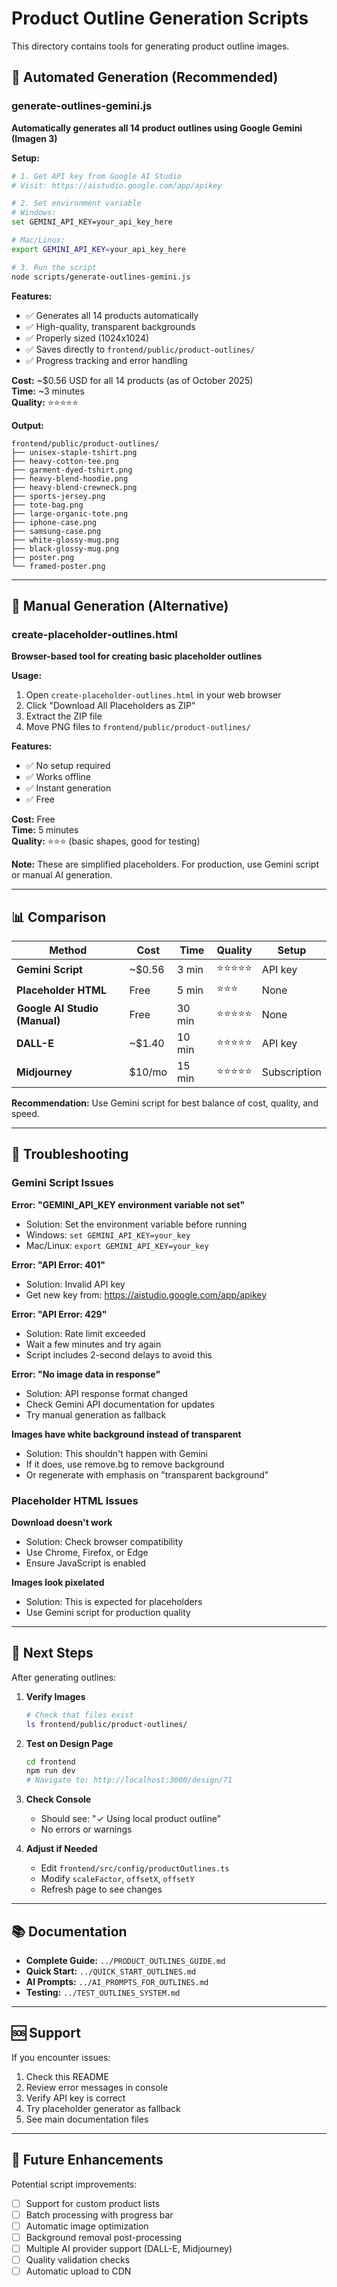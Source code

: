 # Product Outline Generation Scripts

This directory contains tools for generating product outline images.

## 🚀 Automated Generation (Recommended)

### generate-outlines-gemini.js

**Automatically generates all 14 product outlines using Google Gemini (Imagen 3)**

**Setup:**
```bash
# 1. Get API key from Google AI Studio
# Visit: https://aistudio.google.com/app/apikey

# 2. Set environment variable
# Windows:
set GEMINI_API_KEY=your_api_key_here

# Mac/Linux:
export GEMINI_API_KEY=your_api_key_here

# 3. Run the script
node scripts/generate-outlines-gemini.js
```

**Features:**
- ✅ Generates all 14 products automatically
- ✅ High-quality, transparent backgrounds
- ✅ Properly sized (1024x1024)
- ✅ Saves directly to `frontend/public/product-outlines/`
- ✅ Progress tracking and error handling

**Cost:** ~$0.56 USD for all 14 products (as of October 2025)  
**Time:** ~3 minutes  
**Quality:** ⭐⭐⭐⭐⭐

**Output:**
```
frontend/public/product-outlines/
├── unisex-staple-tshirt.png
├── heavy-cotton-tee.png
├── garment-dyed-tshirt.png
├── heavy-blend-hoodie.png
├── heavy-blend-crewneck.png
├── sports-jersey.png
├── tote-bag.png
├── large-organic-tote.png
├── iphone-case.png
├── samsung-case.png
├── white-glossy-mug.png
├── black-glossy-mug.png
├── poster.png
└── framed-poster.png
```

---

## 🎨 Manual Generation (Alternative)

### create-placeholder-outlines.html

**Browser-based tool for creating basic placeholder outlines**

**Usage:**
1. Open `create-placeholder-outlines.html` in your web browser
2. Click "Download All Placeholders as ZIP"
3. Extract the ZIP file
4. Move PNG files to `frontend/public/product-outlines/`

**Features:**
- ✅ No setup required
- ✅ Works offline
- ✅ Instant generation
- ✅ Free

**Cost:** Free  
**Time:** 5 minutes  
**Quality:** ⭐⭐⭐ (basic shapes, good for testing)

**Note:** These are simplified placeholders. For production, use Gemini script or manual AI generation.

---

## 📊 Comparison

| Method | Cost | Time | Quality | Setup |
|--------|------|------|---------|-------|
| **Gemini Script** | ~$0.56 | 3 min | ⭐⭐⭐⭐⭐ | API key |
| **Placeholder HTML** | Free | 5 min | ⭐⭐⭐ | None |
| **Google AI Studio (Manual)** | Free | 30 min | ⭐⭐⭐⭐⭐ | None |
| **DALL-E** | ~$1.40 | 10 min | ⭐⭐⭐⭐⭐ | API key |
| **Midjourney** | $10/mo | 15 min | ⭐⭐⭐⭐⭐ | Subscription |

**Recommendation:** Use Gemini script for best balance of cost, quality, and speed.

---

## 🔧 Troubleshooting

### Gemini Script Issues

**Error: "GEMINI_API_KEY environment variable not set"**
- Solution: Set the environment variable before running
- Windows: `set GEMINI_API_KEY=your_key`
- Mac/Linux: `export GEMINI_API_KEY=your_key`

**Error: "API Error: 401"**
- Solution: Invalid API key
- Get new key from: https://aistudio.google.com/app/apikey

**Error: "API Error: 429"**
- Solution: Rate limit exceeded
- Wait a few minutes and try again
- Script includes 2-second delays to avoid this

**Error: "No image data in response"**
- Solution: API response format changed
- Check Gemini API documentation for updates
- Try manual generation as fallback

**Images have white background instead of transparent**
- Solution: This shouldn't happen with Gemini
- If it does, use remove.bg to remove background
- Or regenerate with emphasis on "transparent background"

### Placeholder HTML Issues

**Download doesn't work**
- Solution: Check browser compatibility
- Use Chrome, Firefox, or Edge
- Ensure JavaScript is enabled

**Images look pixelated**
- Solution: This is expected for placeholders
- Use Gemini script for production quality

---

## 🎯 Next Steps

After generating outlines:

1. **Verify Images**
   ```bash
   # Check that files exist
   ls frontend/public/product-outlines/
   ```

2. **Test on Design Page**
   ```bash
   cd frontend
   npm run dev
   # Navigate to: http://localhost:3000/design/71
   ```

3. **Check Console**
   - Should see: "✓ Using local product outline"
   - No errors or warnings

4. **Adjust if Needed**
   - Edit `frontend/src/config/productOutlines.ts`
   - Modify `scaleFactor`, `offsetX`, `offsetY`
   - Refresh page to see changes

---

## 📚 Documentation

- **Complete Guide:** `../PRODUCT_OUTLINES_GUIDE.md`
- **Quick Start:** `../QUICK_START_OUTLINES.md`
- **AI Prompts:** `../AI_PROMPTS_FOR_OUTLINES.md`
- **Testing:** `../TEST_OUTLINES_SYSTEM.md`

---

## 🆘 Support

If you encounter issues:

1. Check this README
2. Review error messages in console
3. Verify API key is correct
4. Try placeholder generator as fallback
5. See main documentation files

---

## 🔮 Future Enhancements

Potential script improvements:

- [ ] Support for custom product lists
- [ ] Batch processing with progress bar
- [ ] Automatic image optimization
- [ ] Background removal post-processing
- [ ] Multiple AI provider support (DALL-E, Midjourney)
- [ ] Quality validation checks
- [ ] Automatic upload to CDN
